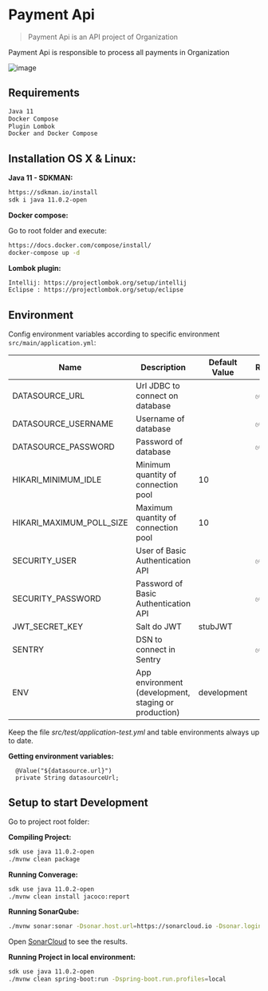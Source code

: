# Payment Api

> Payment Api is an API project of Organization

Payment Api is responsible to process all payments in Organization

![image](https://www.example.com/image.jpg)

## Requirements
```sh
Java 11
Docker Compose
Plugin Lombok
Docker and Docker Compose
```

## Installation OS X & Linux:


**Java 11 - SDKMAN:**

```sh
https://sdkman.io/install
sdk i java 11.0.2-open
```

**Docker compose:**

Go to root folder and execute:

```sh
https://docs.docker.com/compose/install/
docker-compose up -d
```

**Lombok plugin:**

```sh
Intellij: https://projectlombok.org/setup/intellij
Eclipse : https://projectlombok.org/setup/eclipse
```

## Environment
Config environment variables according to specific environment `src/main/application.yml`:

| Name | Description | Default Value | Required |
| -- | -- | -- | -- |
| DATASOURCE_URL | Url JDBC to connect on database | | :white_check_mark: |
| DATASOURCE_USERNAME | Username of database | | :white_check_mark: |
| DATASOURCE_PASSWORD | Password of database | | :white_check_mark: |
| HIKARI_MINIMUM_IDLE | Minimum quantity of connection pool | 10 | |
| HIKARI_MAXIMUM_POLL_SIZE | Maximum quantity of connection pool | 10 | |
| SECURITY_USER | User of Basic Authentication API | | :white_check_mark: |
| SECURITY_PASSWORD | Password of Basic Authentication API | | :white_check_mark: |
| JWT_SECRET_KEY | Salt do JWT | stubJWT | |
| SENTRY | DSN to connect in Sentry | | :white_check_mark: |
| ENV | App environment (development, staging or production) | development | |

Keep the file *src/test/application-test.yml* and table environments always up to date.

**Getting environment variables:**

```
  @Value("${datasource.url}")
  private String datasourceUrl;
```

## Setup to start Development

Go to project root folder:

**Compiling Project:**

```sh
sdk use java 11.0.2-open
./mvnw clean package
```

**Running Converage:**

```sh
sdk use java 11.0.2-open
./mvnw clean install jacoco:report
```

**Running SonarQube:**

```sh
./mvnw sonar:sonar -Dsonar.host.url=https://sonarcloud.io -Dsonar.login={token} -Dsonar.organization=pedroarapua-github -Dsonar.projectKey=pedroarapua-payment-api -Dsonar.projectName=payment-api -Dsonar.sources=src/main/java -Dsonar.sourceEncoding=UTF-8 -Dsonar.exclusions='target/**,src/main/resources/**' -Dsonar.java.binaries=target
```

Open [SonarCloud](https://sonarcloud.io/dashboard?id=pedroarapua-payment-api) to see the results.

**Running Project in local environment:**

```sh
sdk use java 11.0.2-open
./mvnw clean spring-boot:run -Dspring-boot.run.profiles=local
```
